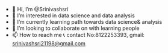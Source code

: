 - 👋 Hi, I’m @Srinivashsri
- 👀 I’m interested in data science and data analysis
- 🌱 I’m currently learning path towards data science& analysis
- 💞️ I’m looking to collaborate on with learning people 
- 📫 How to reach me 📞 contact No:8122253393, gmail: srinivashsri21198@gmail.com

<!---
Srinivashsri/Srinivashsri is a ✨ special ✨ repository because its `README.md` (this file) appears on your GitHub profile.
You can click the Preview link to take a look at your changes.
--->
